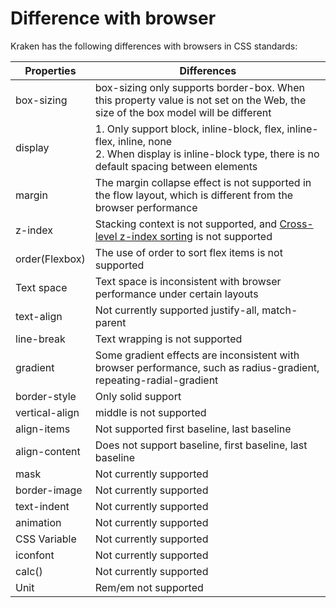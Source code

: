 # Difference with browser

Kraken has the following differences with browsers in CSS standards:

| Properties     | Differences                                                                                                                                                  |
| -------------- | ------------------------------------------------------------------------------------------------------------------------------------------------------------ |
| box-sizing     | box-sizing only supports border-box. When this property value is not set on the Web, the size of the box model will be different                             |
| display        | 1. Only support block, inline-block, flex, inline-flex, inline, none<br />2. When display is inline-block type, there is no default spacing between elements |
| margin         | The margin collapse effect is not supported in the flow layout, which is different from the browser performance                                              |
| z-index        | Stacking context is not supported, and [Cross-level z-index sorting](https://github.com/openkraken/kraken/issues/55) is not supported                        |
| order(Flexbox) | The use of order to sort flex items is not supported                                                                                                         |
| Text space     | Text space is inconsistent with browser performance under certain layouts                                                                                    |
| text-align     | Not currently supported justify-all, match-parent                                                                                                            |
| line-break     | Text wrapping is not supported                                                                                                                               |
| gradient       | Some gradient effects are inconsistent with browser performance, such as radius-gradient, repeating-radial-gradient                                          |
| border-style   | Only solid support                                                                                                                                           |
| vertical-align | middle is not supported                                                                                                                                      |
| align-items    | Not supported first baseline, last baseline                                                                                                                  |
| align-content  | Does not support baseline, first baseline, last baseline                                                                                                     |
| mask           | Not currently supported                                                                                                                                      |
| border-image   | Not currently supported                                                                                                                                      |
| text-indent    | Not currently supported                                                                                                                                      |
| animation      | Not currently supported                                                                                                                                      |
| CSS Variable   | Not currently supported                                                                                                                                      |
| iconfont       | Not currently supported                                                                                                                                      |
| calc()         | Not currently supported                                                                                                                                      |
| Unit           | Rem/em not supported                                                                                                                                         |
